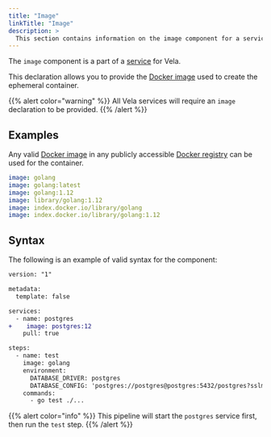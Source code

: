 ```yaml
---
title: "Image"
linkTitle: "Image"
description: >
  This section contains information on the image component for a service.
---
```


The `image` component is a part of a [service](/docs/usage/concepts/pipeline/services) for Vela.

This declaration allows you to provide the [Docker image](https://docs.docker.com/engine/docker-overview/#images) used to create the ephemeral container.

{{% alert color="warning" %}}
All Vela services will require an `image` declaration to be provided.
{{% /alert %}}

## Examples

Any valid [Docker image](https://docs.docker.com/engine/docker-overview/#images) in any publicly accessible [Docker registry](https://docs.docker.com/registry/) can be used for the container.

```yaml
image: golang
image: golang:latest
image: golang:1.12
image: library/golang:1.12
image: index.docker.io/library/golang
image: index.docker.io/library/golang:1.12
```

## Syntax

The following is an example of valid syntax for the component:

```diff
version: "1"

metadata:
  template: false

services:
  - name: postgres
+    image: postgres:12
    pull: true

steps:
  - name: test
    image: golang
    environment:
      DATABASE_DRIVER: postgres
      DATABASE_CONFIG: 'postgres://postgres@postgres:5432/postgres?sslmode=disable'
    commands:
      - go test ./...
```

{{% alert color="info" %}}
This pipeline will start the `postgres` service first, then run the `test` step.
{{% /alert %}}
